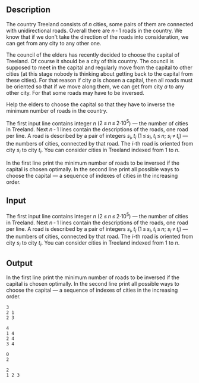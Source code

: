 ## Description

<div><p>The country Treeland consists of <span class="tex-span"><i>n</i></span> cities, some pairs of them are connected with <span class="tex-font-style-it">unidirectional</span> roads. Overall there are <span class="tex-span"><i>n</i> - 1</span> roads in the country. We know that if we don't take the direction of the roads into consideration, we can get from any city to any other one.</p><p>The council of the elders has recently decided to choose the capital of Treeland. Of course it should be a city of this country. The council is supposed to meet in the capital and regularly move from the capital to other cities (at this stage nobody is thinking about getting back to the capital from these cities). For that reason if city <span class="tex-span"><i>a</i></span> is chosen a capital, then all roads must be oriented so that if we move along them, we can get from city <span class="tex-span"><i>a</i></span> to any other city. For that some roads may have to be inversed.</p><p>Help the elders to choose the capital so that they have to inverse the minimum number of roads in the country.</p></div><div class="input-specification"><p>The first input line contains integer <span class="tex-span"><i>n</i></span> (<span class="tex-span">2 ≤ <i>n</i> ≤ 2·10<sup class="upper-index">5</sup></span>) — the number of cities in Treeland. Next <span class="tex-span"><i>n</i> - 1</span> lines contain the descriptions of the roads, one road per line. A road is described by a pair of integers <span class="tex-span"><i>s</i><sub class="lower-index"><i>i</i></sub>, <i>t</i><sub class="lower-index"><i>i</i></sub></span> (<span class="tex-span">1 ≤ <i>s</i><sub class="lower-index"><i>i</i></sub>, <i>t</i><sub class="lower-index"><i>i</i></sub> ≤ <i>n</i>;&nbsp;<i>s</i><sub class="lower-index"><i>i</i></sub> ≠ <i>t</i><sub class="lower-index"><i>i</i></sub></span>) — the numbers of cities, connected by that road. The <span class="tex-span"><i>i</i></span>-th road is oriented from city <span class="tex-span"><i>s</i><sub class="lower-index"><i>i</i></sub></span> to city <span class="tex-span"><i>t</i><sub class="lower-index"><i>i</i></sub></span>. You can consider cities in Treeland indexed from 1 to <span class="tex-span"><i>n</i></span>.</p></div><div class="output-specification"><p>In the first line print the minimum number of roads to be inversed if the capital is chosen optimally. In the second line print all possible ways to choose the capital — a sequence of indexes of cities in the increasing order.</p></div>

## Input

<p>The first input line contains integer <span class="tex-span"><i>n</i></span> (<span class="tex-span">2 ≤ <i>n</i> ≤ 2·10<sup class="upper-index">5</sup></span>) — the number of cities in Treeland. Next <span class="tex-span"><i>n</i> - 1</span> lines contain the descriptions of the roads, one road per line. A road is described by a pair of integers <span class="tex-span"><i>s</i><sub class="lower-index"><i>i</i></sub>, <i>t</i><sub class="lower-index"><i>i</i></sub></span> (<span class="tex-span">1 ≤ <i>s</i><sub class="lower-index"><i>i</i></sub>, <i>t</i><sub class="lower-index"><i>i</i></sub> ≤ <i>n</i>;&nbsp;<i>s</i><sub class="lower-index"><i>i</i></sub> ≠ <i>t</i><sub class="lower-index"><i>i</i></sub></span>) — the numbers of cities, connected by that road. The <span class="tex-span"><i>i</i></span>-th road is oriented from city <span class="tex-span"><i>s</i><sub class="lower-index"><i>i</i></sub></span> to city <span class="tex-span"><i>t</i><sub class="lower-index"><i>i</i></sub></span>. You can consider cities in Treeland indexed from 1 to <span class="tex-span"><i>n</i></span>.</p>

## Output

<p>In the first line print the minimum number of roads to be inversed if the capital is chosen optimally. In the second line print all possible ways to choose the capital — a sequence of indexes of cities in the increasing order.</p>





```input1
3
2 1
2 3

```




```input2
4
1 4
2 4
3 4

```




```output1
0
2 

```




```output2
2
1 2 3 

```


